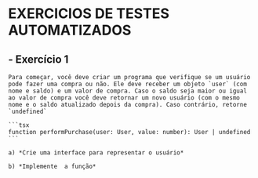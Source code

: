 # EXERCICIOS DE TESTES AUTOMATIZADOS

## - **Exercício 1**
    
    Para começar, você deve criar um programa que verifique se um usuário pode fazer uma compra ou não. Ele deve receber um objeto `user` (com nome e saldo) e um valor de compra. Caso o saldo seja maior ou igual ao valor de compra você deve retornar um novo usuário (com o mesmo nome e o saldo atualizado depois da compra). Caso contrário, retorne `undefined`
    
    ```tsx
    function performPurchase(user: User, value: number): User | undefined 
    ```
    
    a) *Crie uma interface para representar o usuário*
    
    b) *Implemente  a função*